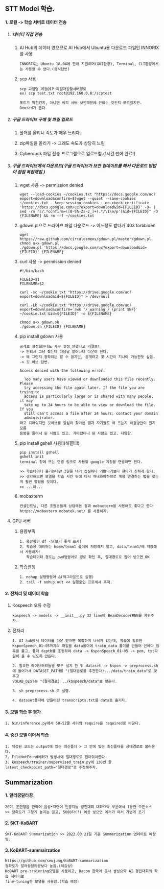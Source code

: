 ## STT Model 학습.

#### 1. 로컬 -> 학습 서버로 데이터 전송

1. ##### 데이터 직접 전송

   1. AI Hub의 데이터 였으므로 AI Hub에서 Ubuntu용 다운로드 파일인 INNORIX를 사용

      ```
      INNORIX는 Ubuntu 18.04에 한해 지원하며(GUI환경), Terminal, CLI환경에서는 사용할 수 없다.(공식답변)
      ```

   2. scp 사용

      ```
      scp 파일명 계정@IP:파일저장할서버경로
      ex) scp test.txt root@192.168.0.8:/scptest
      
      포트가 막힌건지, 아니면 싸피 서버 보안때문에 안되는 것인지 모르겠지만.
      Denied가 뜬다.
      ```

      

2. ##### 구글 드라이브 구매 및 파일 업로드

   1) 폴더를 올리니 속도가 매우 느리다.

   2) zip파일을 올리기 -> 그래도 속도가 상당히 느림

   3) Cyberduck 파일 전송 프로그램으로 업로드함.(1시간 만에 완료!)

      

3. ##### 구글 드라이브에서 다운로드(구글 드라이브가 보안 업데이트를 해서 다운로드 방법이 점점 복잡해짐.)

   1) wget 사용 -> permission denied

      ```
      wget --load-cookies ~/cookies.txt "https://docs.google.com/uc?export=download&confirm=$(wget --quiet --save-cookies ~/cookies.txt --keep-session-cookies --no-check-certificate 'https://docs.google.com/uc?export=download&id={FILEID}' -O- | sed -rn 's/.*confirm=([0-9A-Za-z_]+).*/\1\n/p')&id={FILEID}" -O {FILENAME} && rm -rf ~/cookies.txt
      ```

   2) gdown.pl으로 드라이브 파일 다운로드 -> 어느정도 받다가 403 forbbiden

      ```
      wget https://raw.github.com/circulosmeos/gdown.pl/master/gdown.pl
      chmod u+x gdown.pl
      ./gdown.pl 'https://docs.google.com/uc?export=download&id={FILEID}' {FILENAME}
      ```

   3) curl 사용 -> permission denied

      ```
      #!/bin/bash
      
      FILEID=$1
      FILENAME=$2
      
      curl -sc ~/cookie.txt "https://drive.google.com/uc?export=download&id=${FILEID}" > /dev/null
      
      curl -Lb ~/cookie.txt "https://drive.google.com/uc?export=download&confirm=`awk '/_warning_/ {print $NF}' ~/cookie.txt`&id=${FILEID}" -o ${FILENAME}
      
      chmod u+x gdown.sh
      ./gdown.sh {FILEID} {FILENAME}	
      ```

   4. pip install gdown 사용

      ```
      공개로 설정했는데도 자꾸 설정 안했다고 거절뜸!
      -> 안되서 그냥 잤는데 다음날 일어나니 다운이 된다.
      -> 왜 그런지 정확히는 알 수 없지만, 공개하고 몇 시간이 지나야 가능한듯 싶음.
      -> 깃 허브 답변.
      
      Access denied with the following error:
      
       	Too many users have viewed or downloaded this file recently. Please
      	try accessing the file again later. If the file you are trying to
      	access is particularly large or is shared with many people, it may
      	take up to 24 hours to be able to view or download the file. If you
      	still can't access a file after 24 hours, contact your domain
      	administrator. 
      라고 되어있지만 깃허브를 열심히 찾아본 결과 자기들도 왜 뜨는지 해결방안이 뭔지 모름
      용량을 줄여서 된 사람도 있고. 기다렸더니 된 사람도 있고. 다양함.
      ```

   5. pip install gshell 사용!!(해결!!!!)

      ```
      pip install gshell
      gshell init
      terminal 창에 뜨는 연결 링크로 사용할 google 계정을 연결하면 된다.
      
      >> 학습데이터 옮기는데만 3일을 내리 삽질하니 기쁘다기보다 현타가 심하게 왔다.
      >> 생각해보면 모델을 학습 시킨 뒤에 다시 꺼내와야하므로 계정 연결하는 법을 찾는게 훨씬 빨랐을 것이다.
      >> ...하...
      ```

   6. mobaxterm

      ```
      컨설턴트님, 다른 조원분들께 상담해본 결과 mobaxterm을 사용해도 좋다고 한다!
      https://mobaxterm.mobatek.net/ 를 사용하자.
      ```

4. GPU 서버

   1. 용량부족

      ```
      1. 용량확인 df -h(보기 좋게 표시)
      2. 학습용 데이터는 home/team1 폴더에 저장하지 말고, data/team1/에 저장해서 사용하자!
         학습데이터 경로는 pwd명령어로 경로 확인 후, 절대경로로 집어 넣으면 OK
      ```

   2. 학습진행

      ```
      1. nohup 실행명령어 &(백그라운드로 실행)
      2. tail -f nohup.out << 실행중인 프로세서 추적.
      ```

      




#### 2. 전처리 및 데이터 학습

 1. Kospeech 오류 수정

    ```
    kospeech -> models -> __init__.py 32 line에 BeamDecoderRNN를 지워주자.
    ```

 2. 전처리

    ```
    1. AI hub에서 데이터를 다운 받으면 복잡하게 나눠져 있는데, 학습에 필요한 KsponSpeech_01~05까지의 파일을 data폴더에 train_data 폴더를 만들어 안에다 압축을 풀고, 폴더 depth를 조정하여 data -> KsponSpeech_01~05 -> pem, txt파일이 올 수 있도록 만든다.
    
    2. 필요한 라이브러리들을 모두 설치 한 뒤 dataset -> kspon -> preprocess.sh에 들어가서 DATASET_PATH를 "(절대경로를 추천한다).../data/train_data"로 맞추고
    VOCAB_DEST는 "(절대경로).../kospeech/data"로 맞춘다.
    
    3. sh preprocess.sh 로 실행.
    
    4. dataset폴더에 만들어진 transcripts.txt를 data로 옮기자.
    ```
    
    


#### 3. 모델 학습 후 평가

```
1. bin/inference.py에서 50~52줄 사이의 require을 required로 바꾼다.
```



#### 4. 중간 모델 이어서 학습

```
1. 작성된 코드는 output에 있는 최신폴더 > 그 안에 있는 최신폴더를 상대경로로 불러온다.
2. FileNotFound에러가 발생시에 절대경로로 잡아줘야한다.
3. kospeech/trainer/supervised_train.py에 130번 줄 latest_checkpoint_path="절대경로"로 수정해주자.
```







## Summarization

#### 1. 알라꿍달라꿍

```
2021 훈민정음 한국어 음성•자연어 인공지능 경진대회 대화요약 부분에서 1등한 오픈소스
>> 정확도가 그렇게 높지는 않고, 5000자(?) 이상 넣으면 에러가 떠서 가볍게 포기
```



#### 2. SKT-KoBART

```
SKT-KoBART Summarization >> 2022.03.21일 기준 Summerization 업데이트 예정임.
```



#### 3. KoBART-summairzation

```
https://github.com/seujung/KoBART-summarization
정확도가 알라꿍달라꿍보다 높음.(체감상)
KoBART pre-trainning모델을 사용하고, Dacon 한국어 문서 생성요약 AI 경진대회의 학습 데이터로
fine-tuning한 모델을 사용함.(학습 예정)
```

